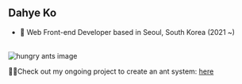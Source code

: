 <h2> Dahye Ko</h2>

- 🔭 Web Front-end Developer based in Seoul, South Korea (2021 ~)
</br>

<img src="https://github.com/user-attachments/assets/cb22550f-6f70-48e4-aaeb-b9591b8147e8" alt="hungry ants image" />

😶‍🌫️Check out my ongoing project to create an ant system: [here](https://github.com/hyeda1103/hungry-ants)
